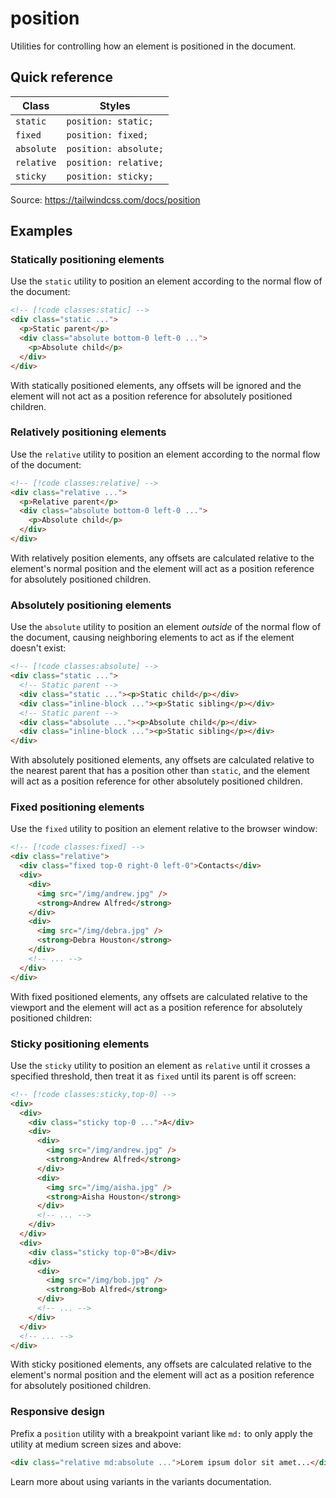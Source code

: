 # position

Utilities for controlling how an element is positioned in the document.

## Quick reference

| Class | Styles |
|---|---|
| `static` | `position: static;` |
| `fixed` | `position: fixed;` |
| `absolute` | `position: absolute;` |
| `relative` | `position: relative;` |
| `sticky` | `position: sticky;` |

Source: https://tailwindcss.com/docs/position

## Examples

### Statically positioning elements

Use the `static` utility to position an element according to the normal flow of the document:

```html
<!-- [!code classes:static] -->
<div class="static ...">
  <p>Static parent</p>
  <div class="absolute bottom-0 left-0 ...">
    <p>Absolute child</p>
  </div>
</div>
```

With statically positioned elements, any offsets will be ignored and the element will not act as a position reference for absolutely positioned children.

### Relatively positioning elements

Use the `relative` utility to position an element according to the normal flow of the document:

```html
<!-- [!code classes:relative] -->
<div class="relative ...">
  <p>Relative parent</p>
  <div class="absolute bottom-0 left-0 ...">
    <p>Absolute child</p>
  </div>
</div>
```

With relatively position elements, any offsets are calculated relative to the element's normal position and the element will act as a position reference for absolutely positioned children.

### Absolutely positioning elements

Use the `absolute` utility to position an element _outside_ of the normal flow of the document, causing neighboring elements to act as if the element doesn't exist:

```html
<!-- [!code classes:absolute] -->
<div class="static ...">
  <!-- Static parent -->
  <div class="static ..."><p>Static child</p></div>
  <div class="inline-block ..."><p>Static sibling</p></div>
  <!-- Static parent -->
  <div class="absolute ..."><p>Absolute child</p></div>
  <div class="inline-block ..."><p>Static sibling</p></div>
</div>
```

With absolutely positioned elements, any offsets are calculated relative to the nearest parent that has a position other than `static`, and the element will act as a position reference for other absolutely positioned children.

### Fixed positioning elements

Use the `fixed` utility to position an element relative to the browser window:

```html
<!-- [!code classes:fixed] -->
<div class="relative">
  <div class="fixed top-0 right-0 left-0">Contacts</div>
  <div>
    <div>
      <img src="/img/andrew.jpg" />
      <strong>Andrew Alfred</strong>
    </div>
    <div>
      <img src="/img/debra.jpg" />
      <strong>Debra Houston</strong>
    </div>
    <!-- ... -->
  </div>
</div>
```

With fixed positioned elements, any offsets are calculated relative to the viewport and the element will act as a position reference for absolutely positioned children:

### Sticky positioning elements

Use the `sticky` utility to position an element as `relative` until it crosses a specified threshold, then treat it as `fixed` until its parent is off screen:

```html
<!-- [!code classes:sticky,top-0] -->
<div>
  <div>
    <div class="sticky top-0 ...">A</div>
    <div>
      <div>
        <img src="/img/andrew.jpg" />
        <strong>Andrew Alfred</strong>
      </div>
      <div>
        <img src="/img/aisha.jpg" />
        <strong>Aisha Houston</strong>
      </div>
      <!-- ... -->
    </div>
  </div>
  <div>
    <div class="sticky top-0">B</div>
    <div>
      <div>
        <img src="/img/bob.jpg" />
        <strong>Bob Alfred</strong>
      </div>
      <!-- ... -->
    </div>
  </div>
  <!-- ... -->
</div>
```

With sticky positioned elements, any offsets are calculated relative to the element's normal position and the element will act as a position reference for absolutely positioned children.

### Responsive design

Prefix a `position` utility with a breakpoint variant like `md:` to only apply the utility at medium screen sizes and above:

```html
<div class="relative md:absolute ...">Lorem ipsum dolor sit amet...</div>
```

Learn more about using variants in the variants documentation.

